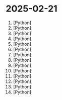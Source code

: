 # 2025-02-21

1. [](https://github.comundefined "Chat with your database or your datalake (SQL, CSV, parquet). PandasAI makes data analysis conversational using LLMs and RAG.") [Python]
2. [](https://github.comundefined "利用AI大模型，一键生成高清短视频 Generate short videos with one click using AI LLM.") [Python]
3. [](https://github.comundefined "🚀🚀 「大模型」2小时完全从0训练26M的小参数GPT！🌏 Train a 26M-parameter GPT from scratch in just 2h!") [Python]
4. [](https://github.comundefined "Free, open source crypto trading bot") [Python]
5. [](https://github.comundefined "The most powerful and modular diffusion model GUI, api and backend with a graph/nodes interface.") [Python]
6. [](https://github.comundefined "Run your own AI cluster at home with everyday devices 📱💻 🖥️⌚") [Python]
7. [](https://github.comundefined "Qiskit is an open-source SDK for working with quantum computers at the level of extended quantum circuits, operators, and primitives.") [Python]
8. [](https://github.comundefined "The recursive internet scanner for hackers. 🧡") [Python]
9. [](https://github.comundefined "The LLM Evaluation Framework") [Python]
10. [](https://github.comundefined "30 days of Python programming challenge is a step-by-step guide to learn the Python programming language in 30 days. This challenge may take more than100 days, follow your own pace. These videos may help too: https://www.youtube.com/channel/UC7PNRuno1rzYPb1xLa4yktw") [Python]
11. [](https://github.comundefined "Ultralytics YOLO11 🚀") [Python]
12. [](https://github.comundefined "The uncompromising Python code formatter") [Python]
13. [](https://github.comundefined "Replace OpenAI GPT with another LLM in your app by changing a single line of code. Xinference gives you the freedom to use any LLM you need. With Xinference, you're empowered to run inference with any open-source language models, speech recognition models, and multimodal models, whether in the cloud, on-premises, or even on your laptop.") [Python]
14. [](https://github.comundefined "Build and query dynamic, temporally-aware Knowledge Graphs") [Python]
